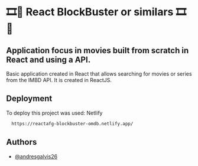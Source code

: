 
# 🎞️🍿 React BlockBuster or similars 🎞️🍿

## Application focus in movies built from scratch in React and using a API.

Basic application created in React that allows searching for movies or series from the IMBD API. It is created in ReactJS.






## Deployment

To deploy this project was used: Netlify

```bash
  https://reactafg-blockbuster-omdb.netlify.app/
```


## Authors

- [@andresgalvis26](https://www.github.com/andresgalvis26)


